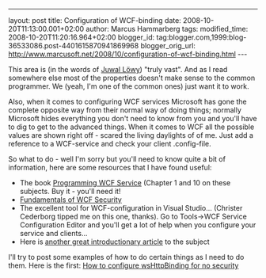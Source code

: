 ---
layout: post
title: Configuration of WCF-binding
date: 2008-10-20T11:13:00.001+02:00
author: Marcus Hammarberg tags:
modified_time: 2008-10-20T11:20:16.964+02:00
blogger_id: tag:blogger.com,1999:blog-36533086.post-4401615870941869968
blogger_orig_url: http://www.marcusoft.net/2008/10/configuration-of-wcf-binding.html ---

This area is (in the words of
<a href="http://www.idesign.net" target="_blank">Juwal Löwy</a>) "truly
vast". And as I read somewhere else most of the properties doesn't make
sense to the common programmer. We (yeah, I'm one of the common ones)
just want it to work.

Also, when it comes to configuring WCF services Microsoft has gone the
complete opposite way from their normal way of doing things; normally
Microsoft hides everything you don't need to know from you and you'll
have to dig to get to the advanced things. When it comes to WCF all the
possible values are shown right off - scared the living daylights of of
me. Just add a reference to a WCF-service and check your client
.config-file.

So what to do - well I'm sorry but you'll need to know quite a bit of
information, here are some resources that I have found useful:

-   The book <a href="http://oreilly.com/catalog/9780596526993/"
    target="_blank">Programming WCF Service</a> (Chapter 1 and 10 on
    these subjects. Buy it - you'll need it!
-   <a href="http://www.devx.com/codemag/Article/33342"
    target="_blank">Fundamentals of WCF Security</a>
-   The excellent tool for WCF-configuration in Visual Studio...
    (Christer Cederborg tipped me on this one, thanks). Go to
    Tools-\>WCF Service Configuration Editor and you'll get a lot of
    help when you configure your service and clients...
-   Here is <a
    href="http://www.winterdom.com/weblog/2007/02/12/WCFConfigurationComplexity.aspx"
    target="_blank">another great introductionary article</a> to the
    subject

I'll try to post some examples of how to do certain things as I need to
do them. Here is the first: <a
href="http://www.marcusoft.net/2008/10/wcf-config-how-to-configure.html"
target="_blank">How to configure wsHttpBinding for no security</a>
